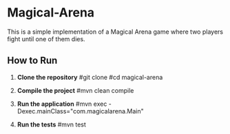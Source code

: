 # Magical-Arena
This is a simple implementation of a Magical Arena game where two players fight until one of them dies.

## How to Run

1. **Clone the repository**
#git clone <repository-url>
#cd magical-arena

2. **Compile the project**
#mvn clean compile

3. **Run the application**
#mvn exec
-Dexec.mainClass="com.magicalarena.Main"

4. **Run the tests**
#mvn test
